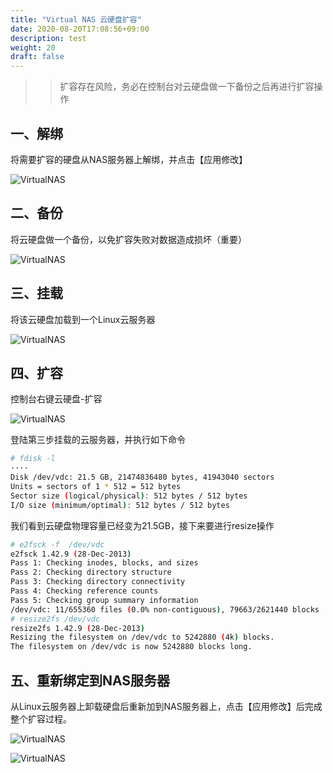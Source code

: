 ```yaml
---
title: "Virtual NAS 云硬盘扩容"
date: 2020-08-20T17:08:56+09:00
description: test
weight: 20
draft: false
---
```



>>扩容存在风险，务必在控制台对云硬盘做一下备份之后再进行扩容操作

## 一、解绑

将需要扩容的硬盘从NAS服务器上解绑，并点击【应用修改】

![VirtualNAS](/storage/vnas/manual/_images/vnas_expansion1.png)

## 二、备份

将云硬盘做一个备份，以免扩容失败对数据造成损坏（重要）

![VirtualNAS](/storage/vnas/manual/_images/vnas_expansion2.png)

## 三、挂载

将该云硬盘加载到一个Linux云服务器

![VirtualNAS](/storage/vnas/manual/_images/vnas_expansion3.png)

## 四、扩容

控制台右键云硬盘-扩容

![VirtualNAS](/storage/vnas/manual/_images/vnas_expansion4.png)

登陆第三步挂载的云服务器，并执行如下命令

```bash
# fdisk -l
····
Disk /dev/vdc: 21.5 GB, 21474836480 bytes, 41943040 sectors
Units = sectors of 1 * 512 = 512 bytes
Sector size (logical/physical): 512 bytes / 512 bytes
I/O size (minimum/optimal): 512 bytes / 512 bytes
```
我们看到云硬盘物理容量已经变为21.5GB，接下来要进行resize操作

```bash
# e2fsck -f  /dev/vdc
e2fsck 1.42.9 (28-Dec-2013)
Pass 1: Checking inodes, blocks, and sizes
Pass 2: Checking directory structure
Pass 3: Checking directory connectivity
Pass 4: Checking reference counts
Pass 5: Checking group summary information
/dev/vdc: 11/655360 files (0.0% non-contiguous), 79663/2621440 blocks
# resize2fs /dev/vdc
resize2fs 1.42.9 (28-Dec-2013)
Resizing the filesystem on /dev/vdc to 5242880 (4k) blocks.
The filesystem on /dev/vdc is now 5242880 blocks long.
```

## 五、重新绑定到NAS服务器

从Linux云服务器上卸载硬盘后重新加到NAS服务器上，点击【应用修改】后完成整个扩容过程。

![VirtualNAS](/storage/vnas/manual/_images/vnas_expansion5.png)

![VirtualNAS](/storage/vnas/manual/_images/vnas_expansion6.png)